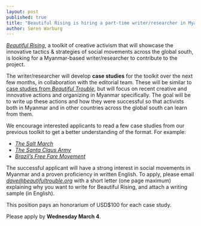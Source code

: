 ```yaml
---
layout: post
published: true
title: "Beautiful Rising is hiring a part-time writer/researcher in Myanmar"
author: Søren Warburg
---
```


[_Beautiful Rising_](http://beautifulrising.org/), a toolkit of creative activism that will showcase the innovative tactics & strategies of social movements across the global south, is looking for a Myanmar-based writer/researcher to contribute to the project.

The writer/researcher will develop **case studies** for the toolkit over the next few months, in collaboration with the editorial team. These will be similar to [case studies from _Beautiful Trouble_](http://beautifultrouble.org/case/), but will focus on recent creative and innovative actions and organizing in Myanmar specifically. The goal will be to write up these actions and how they were successful so that activists both in Myanmar and in other countries across the global south can learn from them. 

We encourage interested applicants to read a few case studies from our previous toolkit to get a better understanding of the format. For example: 

* [_The Salt March_](http://beautifultrouble.org/case/the-salt-march/)
* [_The Santa Claus Army_](http://beautifultrouble.org/case/santa-claus-army/)
* [_Brazil’s Free Fare Movement_](http://beautifultrouble.org/case/brazils-free-fare-movement/)

The successful applicant will have a strong interest in social movements in Myanmar and a proven proficiency in written English. To apply, please email [_dave@beautifultrouble.org_](mailto:dave@beautifultrouble.org) with a short letter (one page maximum) explaining why you want to write for Beautiful Rising, and attach a writing sample (in English). 

This position pays an honorarium of USD$100 for each case study.

Please apply by **Wednesday March 4**.
